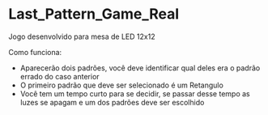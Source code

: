 # Last_Pattern_Game_Real

Jogo desenvolvido para mesa de LED 12x12

Como funciona:

* Aparecerão dois padrões, você deve identificar qual deles era o padrão errado do caso anterior
* O primeiro padrão que deve ser selecionado é um Retangulo
* Você tem um tempo curto para se decidir, se passar desse tempo as luzes se apagam e um dos padrões deve ser escolhido
